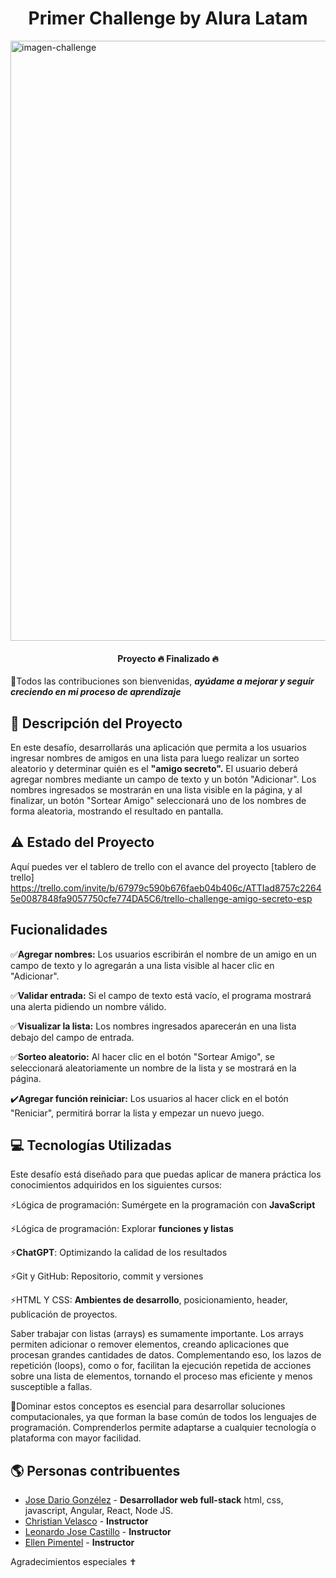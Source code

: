 <h1 align="center"> Primer Challenge by Alura Latam </h1>

<img width="960" alt="imagen-challenge" src="https://github.com/user-attachments/assets/d3d9ff9b-ce7a-443e-b33a-edd4fddee471" />

<h4 align="center">
Proyecto 🔥 Finalizado 🔥
</h4>

🎯Todos las contribuciones son bienvenidas, **_ayúdame a mejorar y seguir creciendo en mi proceso de aprendizaje_**

## 🔎 Descripción del Proyecto

En este desafío, desarrollarás una aplicación que permita a los usuarios ingresar nombres de amigos en una lista para luego realizar un sorteo aleatorio y determinar quién es el **"amigo secreto".** 
El usuario deberá agregar nombres mediante un campo de texto y un botón "Adicionar". Los nombres ingresados se mostrarán en una lista visible en la página, y al finalizar, un botón "Sortear Amigo" seleccionará uno de los nombres de forma aleatoria, mostrando el resultado en pantalla.

## ⚠️ Estado del Proyecto

Aquí puedes ver el tablero de trello con el avance del proyecto
[tablero de trello] https://trello.com/invite/b/67979c590b676faeb04b406c/ATTIad8757c22645e0087848fa9057750cfe774DA5C6/trello-challenge-amigo-secreto-esp

## Fucionalidades

✅**Agregar nombres:** Los usuarios escribirán el nombre de un amigo en un campo de texto y lo agregarán a una lista visible al hacer clic en "Adicionar".

✅**Validar entrada:** Si el campo de texto está vacío, el programa mostrará una alerta pidiendo un nombre válido.

✅**Visualizar la lista:** Los nombres ingresados aparecerán en una lista debajo del campo de entrada.

✅**Sorteo aleatorio:** Al hacer clic en el botón "Sortear Amigo", se seleccionará aleatoriamente un nombre de la lista y se mostrará en la página.

✔️**Agregar función reiniciar:** Los usuarios al hacer click en el botón "Reniciar", permitirá borrar la lista y empezar un nuevo juego.

## 💻 Tecnologías Utilizadas

Este desafío está diseñado para que puedas aplicar de manera práctica los conocimientos adquiridos en los siguientes cursos:

⚡Lógica de programación: Sumérgete en la programación con **JavaScript**

⚡Lógica de programación: Explorar **funciones y listas**

⚡**ChatGPT**: Optimizando la calidad de los resultados

⚡Git y GitHub: Repositorio, commit y versiones

⚡HTML Y CSS: **Ambientes de desarrollo**, posicionamiento, header, publicación de proyectos.

Saber trabajar con listas (arrays) es sumamente importante. Los arrays permiten adicionar o remover elementos, creando aplicaciones que procesan grandes cantidades de datos. Complementando eso, los lazos de repetición (loops), como o for, facilitan la ejecución repetida de acciones sobre una lista de elementos, tornando el proceso mas eficiente y menos susceptible a fallas.

🚀Dominar estos conceptos es esencial para desarrollar soluciones computacionales, ya que forman la base común de todos los lenguajes de programación. Comprenderlos permite adaptarse a cualquier tecnología o plataforma con mayor facilidad.

## 🌎 Personas contribuentes

- [Jose Dario Gonzélez](https://github.com/JoseDarioGonzalezCha) - **Desarrollador web full-stack** html, css, javascript, Angular, React, Node JS.
- [Christian Velasco](https://github.com/christianpva) - **Instructor**
- [Leonardo Jose Castillo](https://github.com/ljcl79) - **Instructor**
- [Ellen Pimentel](https://github.com/Ellen-code) - **Instructor**

Agradecimientos especiales ✝️
